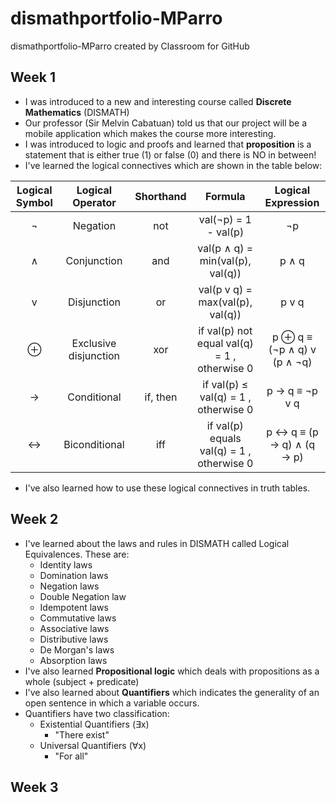 # dismathportfolio-MParro
dismathportfolio-MParro created by Classroom for GitHub

## Week 1
- I was introduced to a new and interesting course called **Discrete Mathematics** (DISMATH)
- Our professor (Sir Melvin Cabatuan) told us that our project will be a mobile application which makes the course more interesting.
- I was introduced to logic and proofs and learned that **proposition** is a statement that is either true (1) or false (0) and there is NO in between!
- I've learned the logical connectives which are shown in the table below:

| Logical Symbol  |  Logical Operator     | Shorthand | Formula                                       | Logical Expression             |
| :-------------: |:---------------------:|:---------:|:---------------------------------------------:|:------------------------------:|
| ¬               | Negation              | not       | val(¬p) = 1 - val(p)                          | ¬p                             |
| ∧               | Conjunction           | and       | val(p ∧ q) = min(val(p), val(q))              | p ∧ q                          |
| v               | Disjunction           | or        | val(p v q) = max(val(p), val(q))              | p v q                          |
| ⊕              | Exclusive disjunction | xor       | if val(p)  not equal val(q) = 1 , otherwise  0|  p ⊕ q  ≡ (¬p ∧ q) v (p ∧ ¬q) |
| →               | Conditional           | if, then  | if val(p)  ≤ val(q) = 1 , otherwise  0        | p → q ≡  ¬p v q                |
| ↔               | Biconditional         | iff       | if val(p) equals val(q) = 1 , otherwise  0    |  p ↔ q ≡ (p → q) ∧ (q → p)     |

- I've also learned how to use these logical connectives in truth tables.


## Week 2
- I've learned about the laws and rules in DISMATH called Logical Equivalences. These are:
  - Identity laws
  - Domination laws
  - Negation laws
  - Double Negation law
  - Idempotent laws
  - Commutative laws
  - Associative laws
  - Distributive laws
  - De Morgan's laws
  - Absorption laws
- I've also learned **Propositional logic** which deals with propositions as a whole (subject + predicate)
- I've also learned about **Quantifiers** which indicates the generality of an open sentence in which a variable occurs. 
- Quantifiers have two classification:
  - Existential Quantifiers (∃x)
    - "There exist"
  - Universal Quantifiers (∀x)
    - "For all"

## Week 3

